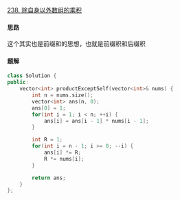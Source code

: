 [238. 除自身以外数组的乘积](https://leetcode.cn/problems/product-of-array-except-self)

#### 思路

 这个其实也是前缀和的思想，也就是前缀积和后缀积

#### 题解

```c++
class Solution {
public:
    vector<int> productExceptSelf(vector<int>& nums) {
        int n = nums.size();
        vector<int> ans(n, 0);
        ans[0] = 1;
        for(int i = 1; i < n; ++i) {
            ans[i] = ans[i - 1] * nums[i - 1];
        }

        int R = 1;
        for(int i = n - 1; i >= 0; --i) {
            ans[i] *= R;
            R *= nums[i];
        }

        return ans;
    }
};
```

